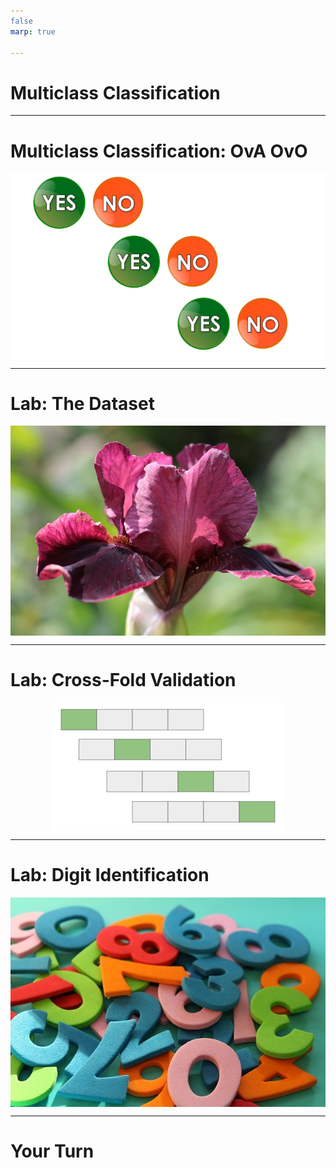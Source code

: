 ```yaml
---
false
marp: true

---
```


<style>
img[alt~="center"] {
  display: block;
  margin: 0 auto;
}
</style>

# Multiclass Classification

<!--
As we continue our journey into classification we will now move into multiclass classification. Multiclass classification is a classification problem where there are more than two classes.

Yes, we know, multi means more than one, not more than two.

"Multiclass classification" is common nomenclature in machine learning for classifiers that need to distinguish between more than two classes and "binary classification" is reserved for classifiers that work with only two classes.

If you think about it, there isn't really a single-class classifier since predicting if a given data point in a particular class or not is binary classification problem. So binary is the "smallest" classification problem. 

-->

---

# Multiclass Classification: OvA OvO

![center](res/yesno_yesno.png)

<!--
An easy way to perform multiclass classification is to simply string together binary predictions and choose the best match. This is "One vs. All" (OvA) classification. For each class, you train a single classifier, where the samples of that class are positive and all other samples (from any other class) are negative. For each datapoint, the model will return a confidence label (i.e. the probabitliy that this particular datapoint belongs to each class). That is, you'll have probabilities p_{1}, p_{2}, ..., p_{k}, where p_{i} is the probability that the datapoint belongs to class i, and p_{i} is obtained from a One vs. All classifier for class i. 

Another option is to individually pair each class with every other class "One vs. One" (OvO) competition (it might be helpful to think of these as head-to-head matchups). If there are k total classes, then we will train k-1 individual classifiers for each class, c_{i}. In total, we train k(k-1)/2 individual classifiers. To aggregate the data from all these classifiers and predict a class for a particular datapoint, we give a class +1 for each time it wins a head-to-head matchup, and the class with the most points is the one we choose in the end.  

Often this complexity is hidden from us, but it is important to know a little of what is going on under the hood.

Some models, such as decision trees and random forests don't have to be structured in this manner.

Image Details:
* [yesno_yesno.png](https://pixabay.com/illustrations/yes-no-button-orange-green-icon-1713011/): Pixabay License
-->

---

# Lab: The Dataset

![center](res/iris.jpg)

<!--
The dataset that we'll be using in the examples in this colab is the "Iris Dataset". The dataset comes packaged with scikit-learn and contains feature measurements of three different species of iris flowers. This is a classic machine learning dataset that you'll see in many machine learning examples. The features are sepal length, sepal width, petal length, and petal width, and our target is the species of iris flower (class 1: Iris Setosa, class 2: Iris Versicolour, class 3: Iris Virginica).

Image Details:
* [iris.jpg](https://pixabay.com/photos/iris-germanica-baardiris-purple-4215370/): Pixabay License
-->

---

# Lab: Cross-Fold Validation

![center](res/cross_fold.png)

<!--
In this lab we will introduce the concept of cross-fold validation. Cross-fold validation is a way to train on your entire dataset (minus final validation). The algorithm divides your dataset into even groups and then holds out one-at-a-time for validation while training on the remaining data. This can be very useful to evaluate the model performance on unseen data. 

Here is an outline of the procedure. 

1. Randomly shuffle the training data.
1. Split the dataset into k groups. For each group do the following. 
    1. Use the group as a test set.
    1. Use the remaining data as a training set.
    1. Train a model on the training data and evaluate using the test set.
    1. Record the model's overall performance (with whatever metric you're using), and scrap the model.
    1. Repeat for all k groups. 

This can be really useful on small datasets. It allows us to get a much better idea of model performance. 

Image Details:
* [cross_fold.png](http://www.google.com): Copyright Google
-->

---

# Lab: Digit Identification

![center](res/digits.jpg)

<!--
For our final exercise in the lab we'll create a classifier that identifies digits in a popular handwritten digits dataset, MNST. This exercise will have minimal guidance and will allow you to really demonstrate your machine learning skills.

Image Details:
* [digits.png](https://pixabay.com/photos/digits-counting-mathematics-4014181/): Pixabay License
-->

---

# Your Turn

<!--
Let's get to the lab!
-->